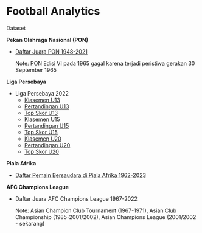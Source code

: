 # **Football Analytics**

Dataset

**Pekan Olahraga Nasional (PON)**

* <a href="https://github.com/rizkyrautra/footballanalytics/blob/main/Pekan%20Olahraga%20Nasional%20-%20Daftar%20Juara%201948-2021.csv">Daftar Juara PON 1948-2021</a>

  Note: PON Edisi VI pada 1965 gagal karena terjadi peristiwa gerakan 30 September 1965

**Liga Persebaya**

* Liga Persebaya 2022
  * <a href="https://github.com/rizkyrautra/footballanalytics/blob/main/Liga%20Persebaya%20U13%202022%20-%20KLASEMEN.csv">Klasemen U13</a>
  * <a href="https://github.com/rizkyrautra/footballanalytics/blob/main/Liga%20Persebaya%20U13%202022%20-%20PERTANDINGAN.csv">Pertandingan U13</a>
  * <a href="https://github.com/rizkyrautra/footballanalytics/blob/main/Liga%20Persebaya%20U13%202022%20-%20TOP%20SKOR.csv">Top Skor U13</a>
  * <a href="https://github.com/rizkyrautra/footballanalytics/blob/main/Liga%20Persebaya%20U15%202022%20-%20KLASEMEN.csv">Klasemen U15</a>
  * <a href="https://github.com/rizkyrautra/footballanalytics/blob/main/Liga%20Persebaya%20U15%202022%20-%20PERTANDINGAN.csv">Pertandingan U15</a>
  * <a href="https://github.com/rizkyrautra/footballanalytics/blob/main/Liga%20Persebaya%20U15%202022%20-%20TOP%20SKOR.csv">Top Skor U15</a>
  * <a href="https://github.com/rizkyrautra/footballanalytics/blob/main/Liga%20Persebaya%20U20%202022%20-%20KLASEMEN.csv">Klasemen U20</a>
  * <a href="https://github.com/rizkyrautra/footballanalytics/blob/main/Liga%20Persebaya%20U20%202022%20-%20PERTANDINGAN.csv">Pertandingan U20</a>
  * <a href="https://github.com/rizkyrautra/footballanalytics/blob/main/Liga%20Persebaya%20U20%202022%20-%20TOP%20SKOR.csv">Top Skor U20</a>

**Piala Afrika**
* <a href="https://github.com/rizkyrautra/footballanalytics/blob/main/Piala%20Afrika%201962-2023%20-%20Pemain%20Bersaudara.csv">Daftar Pemain Bersaudara di Piala Afrika 1962-2023</a>

**AFC Champions League**
* Daftar Juara AFC Champions League 1967-2022

  Note: Asian Champion Club Tournament (1967-1971), Asian Club Championship (1985-2001/2002), Asian Champions League (2001/2002 - sekarang)
